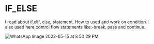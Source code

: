 # IF_ELSE
I read about if,elif, else, statement.
How to used and work on condition.
I also used here,control flow statements like:-break, pass and continue.








![WhatsApp Image 2022-05-15 at 8 50 29 PM](https://user-images.githubusercontent.com/93900988/169680067-6ff3e326-0c25-4c9c-b779-043fa7298859.jpeg)
